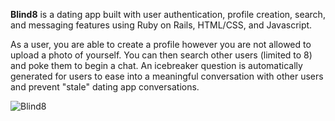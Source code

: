 **Blind8** is a dating app built with user authentication, profile creation, search, and messaging features using Ruby on Rails, HTML/CSS, and Javascript. 

As a user, you are able to create a profile however you are not allowed to upload a photo of yourself. You can then search other users (limited to 8) and poke them to begin a chat. An icebreaker question is automatically generated for users to ease into a meaningful conversation with other users and prevent "stale" dating app conversations. 


![Blind8](https://user-images.githubusercontent.com/44325167/158406956-13afa9b2-2d34-4ce9-bf8c-a2e5053a9cee.png)
